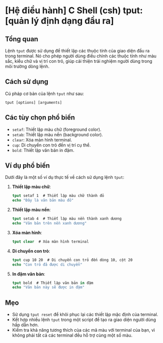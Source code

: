 # [Hệ điều hành] C Shell (csh) tput: [quản lý định dạng đầu ra]

## Tổng quan
Lệnh `tput` được sử dụng để thiết lập các thuộc tính của giao diện đầu ra trong terminal. Nó cho phép người dùng điều chỉnh các thuộc tính như màu sắc, kiểu chữ và vị trí con trỏ, giúp cải thiện trải nghiệm người dùng trong môi trường dòng lệnh.

## Cách sử dụng
Cú pháp cơ bản của lệnh `tput` như sau:
```
tput [options] [arguments]
```

## Các tùy chọn phổ biến
- `setaf`: Thiết lập màu chữ (foreground color).
- `setab`: Thiết lập màu nền (background color).
- `clear`: Xóa màn hình terminal.
- `cup`: Di chuyển con trỏ đến vị trí cụ thể.
- `bold`: Thiết lập văn bản in đậm.

## Ví dụ phổ biến
Dưới đây là một số ví dụ thực tế về cách sử dụng lệnh `tput`:

1. **Thiết lập màu chữ**:
   ```csh
   tput setaf 1  # Thiết lập màu chữ thành đỏ
   echo "Đây là văn bản màu đỏ"
   ```

2. **Thiết lập màu nền**:
   ```csh
   tput setab 4  # Thiết lập màu nền thành xanh dương
   echo "Văn bản trên nền xanh dương"
   ```

3. **Xóa màn hình**:
   ```csh
   tput clear  # Xóa màn hình terminal
   ```

4. **Di chuyển con trỏ**:
   ```csh
   tput cup 10 20  # Di chuyển con trỏ đến dòng 10, cột 20
   echo "Con trỏ đã được di chuyển"
   ```

5. **In đậm văn bản**:
   ```csh
   tput bold  # Thiết lập văn bản in đậm
   echo "Văn bản này sẽ được in đậm"
   ```

## Mẹo
- Sử dụng `tput reset` để khôi phục lại các thiết lập mặc định của terminal.
- Kết hợp nhiều lệnh `tput` trong một script để tạo ra giao diện người dùng hấp dẫn hơn.
- Kiểm tra khả năng tương thích của các mã màu với terminal của bạn, vì không phải tất cả các terminal đều hỗ trợ cùng một số màu.
